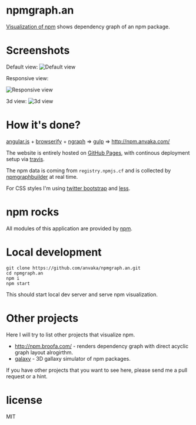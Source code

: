 # npmgraph.an

[Visualization of npm](http://npm.anvaka.com) shows dependency graph of an npm package.

# Screenshots

Default view:
![Default view](https://raw.githubusercontent.com/anvaka/npmgraph.an/master/images/default_view.png)


Responsive view:

![Responsive view](https://raw.githubusercontent.com/anvaka/npmgraph.an/master/images/responsive_view.png)


3d view:
![3d view](https://raw.githubusercontent.com/anvaka/npmgraph.an/master/images/3d_view.png)

# How it's done?

[angular.js](https://angularjs.org/) + [browserify](http://browserify.org/) + [ngraph](https://github.com/anvaka/ngraph) => [gulp](http://gulpjs.com/) => http://npm.anvaka.com/

The website is entirely hosted on [GitHub Pages](https://pages.github.com/), with continous deployment setup via [travis](https://github.com/anvaka/npmgraph.an/blob/master/.travis.yml).

The npm data is coming from `registry.npmjs.cf` and is collected by [npmgraphbuilder](https://github.com/anvaka/npmgraphbuilder) at real time.

For CSS styles I'm using [twitter bootstrap](http://getbootstrap.com/css/) and [less](http://lesscss.org/).

# npm rocks

All modules of this application are provided by [npm](https://github.com/anvaka/npmgraph.an/blob/master/package.json). 

# Local development

```
git clone https://github.com/anvaka/npmgraph.an.git
cd npmgraph.an
npm i
npm start
```

This should start local dev server and serve npm visualization.

# Other projects

Here I will try to list other projects that visualize npm. 

* http://npm.broofa.com/ - renders dependency graph with direct acyclic graph layout alrogirthm.
* [galaxy](https://anvaka.github.io/pm/#/galaxy/npm?cx=-1345&cy=-7006&cz=-6553&lx=0.6217&ly=-0.6459&lz=0.3098&lw=0.3168&ml=150&s=1.75&l=1&v=2017-11-22T00-00-00Z) - 3D gallaxy simulator of npm packages.

If you have other projects that you want to see here, please send me a pull request or a hint.

# license

MIT
